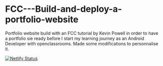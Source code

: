 # FCC---Build-and-deploy-a-portfolio-website

Portfolio website build with an FCC tutorial by Kevin Powell in order to have a portfolio sie ready before I start my learning journey as an Android Developer with openclassrooms.
Made some modifications to personnalise it.

[![Netlify Status](https://api.netlify.com/api/v1/badges/1a58d685-2994-49f9-9c37-322b74307782/deploy-status)](https://app.netlify.com/sites/epic-lamarr-a26a5e/deploys)
